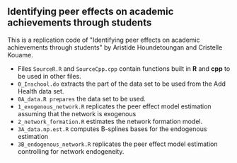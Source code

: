 ## Identifying peer effects on academic achievements through students
This is a replication code of "Identifying peer effects on academic achievements through students" by Aristide Houndetoungan and Cristelle Kouame.

- Files `SourceR.R` and `SourceCpp.cpp` contain functions built in **R** and **cpp** to be used in other files.
- `0_Inschool.do` extracts the part of the data set to be used from the Add Health data set.
- `0A_data.R prepares` the data set to be used.
- `1_exogenous_network.R` replicates the peer effect model estimation assuming that the network is exogenous
- `2_network_formation.R` estimates the network formation model.
- `3A_data.np.est.R` computes B-splines bases for the endogenous estimation
- `3B_endogenous_network.R` replicates the peer effect model estimation controlling for network endogeneity.
